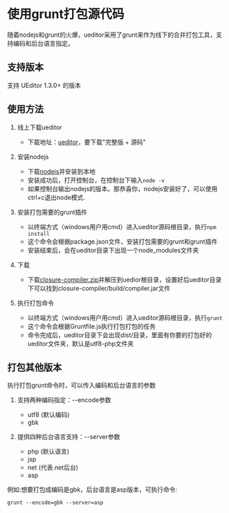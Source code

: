 # 使用grunt打包源代码

随着nodejs和grunt的火爆，ueditor采用了grunt来作为线下的合并打包工具，支持编码和后台语言指定。

## 支持版本 ##
支持 UEditor 1.3.0+ 的版本

## 使用方法

1. 线上下载ueditor
    * 下载地址：[ueditor](http://ueditor.baidu.com/website/download.html#ueditor)，要下载"完整版 + 源码"

2. 安装nodejs
    * 下载[nodejs](http://www.nodejs.org)并安装到本地
    * 安装成功后，打开控制台，在控制台下输入```node -v```
    * 如果控制台输出nodejs的版本。那恭喜你，nodejs安装好了，可以使用ctrl+c退出node模式.

3. 安装打包需要的grunt插件
    * 以终端方式（windows用户用cmd）进入ueditor源码根目录，执行```npm install```
    * 这个命令会根据package.json文件，安装打包需要的grunt和grunt插件
    * 安装结束后，会在ueditor目录下出现一个node_modules文件夹

4. 下载
    * 下载[closure-compiler.zip](http://pan.baidu.com/s/11kWPP)并解压到uedior根目录，设置好后ueditor目录下可以找到closure-compiler/build/compiler.jar文件

5. 执行打包命令
    * 以终端方式（windows用户用cmd）进入ueditor源码根目录，执行```grunt```
    * 这个命令会根据Gruntfile.js执行打包打包的任务
    * 命令完成后，ueditor目录下会出现dist/目录，里面有你要的打包好的ueditor文件夹，默认是utf8-php文件夹

## 打包其他版本
执行打包grunt命令时，可以传入编码和后台语言的参数

1. 支持两种编码指定：--encode参数
    * utf8 (默认编码)
    * gbk

2. 提供四种后台语言支持：--server参数
    * php (默认语言)
    * jsp
    * net (代表.net后台)
    * asp

例如:想要打包成编码是gbk，后台语言是asp版本，可执行命令:

	grunt --encode=gbk --server=asp